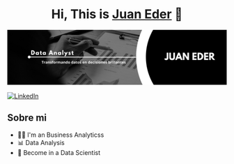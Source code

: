 <div align="center">
<h1 align="center">Hi, This is <a href="https://aristi.dev">Juan Eder</a> 👋</h1>
</div>
<img src="banner.png">

[![LinkedIn](https://img.shields.io/badge/LinkedIn-Juan_Eder-blue)](https://www.linkedin.com/in/je-bohorquez)

## Sobre mi
- :technologist: I'm an Business Analyticss  
- 📊 Data Analysis
- 🎯 Become in a Data Scientist

